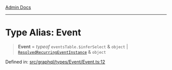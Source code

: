 [Admin Docs](/)

***

# Type Alias: Event

> **Event** = *typeof* `eventsTable.$inferSelect` & `object` \| [`ResolvedRecurringEventInstance`](../../../../../drizzle/tables/recurringEventInstances/type-aliases/ResolvedRecurringEventInstance.md) & `object`

Defined in: [src/graphql/types/Event/Event.ts:12](https://github.com/Sourya07/talawa-api/blob/4e4298c85a0d2c28affa824f2aab7ec32b5f3ac5/src/graphql/types/Event/Event.ts#L12)
